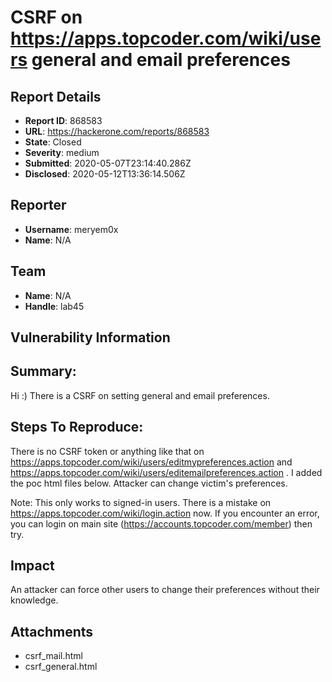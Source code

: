 # CSRF on https://apps.topcoder.com/wiki/users general and email preferences

## Report Details
- **Report ID**: 868583
- **URL**: https://hackerone.com/reports/868583
- **State**: Closed
- **Severity**: medium
- **Submitted**: 2020-05-07T23:14:40.286Z
- **Disclosed**: 2020-05-12T13:36:14.506Z

## Reporter
- **Username**: meryem0x
- **Name**: N/A

## Team
- **Name**: N/A
- **Handle**: lab45

## Vulnerability Information
## Summary:
Hi :) There is a CSRF on setting general and email preferences.

## Steps To Reproduce:
There is no CSRF token or anything like that on https://apps.topcoder.com/wiki/users/editmypreferences.action and  https://apps.topcoder.com/wiki/users/editemailpreferences.action . I added the poc html files below. Attacker can change victim's preferences.

Note: This only works to signed-in users. There is a mistake on https://apps.topcoder.com/wiki/login.action now. If you encounter an error, you can login on main site (https://accounts.topcoder.com/member) then try.

## Impact

An attacker can force other users to change their preferences without their knowledge.

## Attachments
- csrf_mail.html
- csrf_general.html
